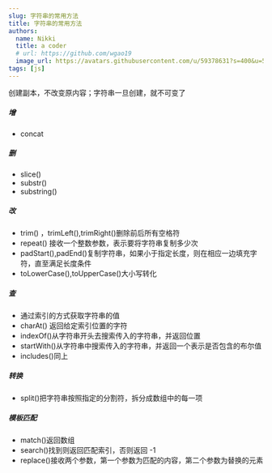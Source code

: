 ```yaml
---
slug: 字符串的常用方法
title: 字符串的常用方法
authors:
  name: Nikki
  title: a coder
  # url: https://github.com/wgao19
  image_url: https://avatars.githubusercontent.com/u/59378631?s=400&u=5c50f7a8cf81217122611fb72484a0288d90a739&v=4
tags: [js]
---
```


创建副本，不改变原内容；字符串一旦创建，就不可变了

##### 增

- concat

##### 删

- slice()
- substr()
- substring()

##### 改

- trim() ，trimLeft(),trimRight()删除前后所有空格符
- repeat() 接收一个整数参数，表示要将字符串复制多少次
- padStart(),padEnd()复制字符串，如果小于指定长度，则在相应一边填充字符，直至满足长度条件
- toLowerCase(),toUpperCase()大小写转化

##### 查

- 通过索引的方式获取字符串的值
- charAt() 返回给定索引位置的字符
- indexOf()从字符串开头去搜索传入的字符串，并返回位置
- startWith()从字符串中搜索传入的字符串，并返回一个表示是否包含的布尔值
- includes()同上

##### 转换

- split()把字符串按照指定的分割符，拆分成数组中的每一项

##### 模板匹配

- match()返回数组
- search()找到则返回匹配索引，否则返回 -1
- replace()接收两个参数，第一个参数为匹配的内容，第二个参数为替换的元素